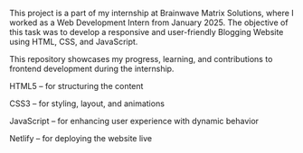 This project is a part of my internship at Brainwave Matrix Solutions, where I worked as a Web Development Intern from January 2025. The objective of this task was to develop a responsive and user-friendly Blogging Website using HTML, CSS, and JavaScript.

This repository showcases my progress, learning, and contributions to frontend development during the internship.

HTML5 – for structuring the content

CSS3 – for styling, layout, and animations

JavaScript – for enhancing user experience with dynamic behavior

Netlify – for deploying the website live
